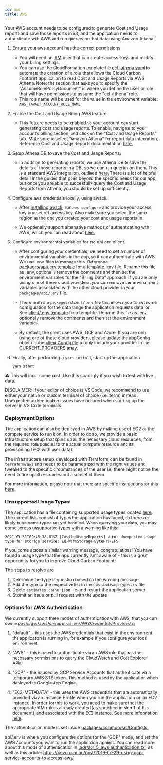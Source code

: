 ```yaml
---
id: aws
title: AWS
---
```


Your AWS account needs to be configured to generate Cost and Usage reports and save those reports in S3, and the application needs to authenticate with AWS and run queries on that data using Amazon Athena.

1.  Ensure your aws account has the correct permissions

    - You will need an [IAM](https://aws.amazon.com/premiumsupport/knowledge-center/create-access-key/) user that can create access-keys and modify your billing settings.
    - You can use the CloudFormation template file [ccf-athena.yaml](https://github.com/cloud-carbon-footprint/cloud-carbon-footprint/blob/trunk/cloudformation/ccf-athena.yaml) to automate the creation of a role that allows the Cloud Carbon Footprint application to read Cost and Usage Reports via AWS Athena. Note: the section that asks you to specify the "AssumeRolePolicyDocument" is where you define the user or role that will have permissions to assume the "ccf-athena" role.
    - This role name will be used for the value in the environment variable: `AWS_TARGET_ACCOUNT_ROLE_NAME`

2.  Enable the Cost and Usage Billing AWS feature.

    - This feature needs to be enabled so your account can start generating cost and usage reports. To enable, navigate to your account's billing section, and click on the "Cost and Usage Reports" tab. Make sure to select “Amazon Athena” for report data integration. Reference Cost and Usage Reports documentation [here.](https://docs.aws.amazon.com/cur/latest/userguide/what-is-cur.html)

3.  Setup Athena DB to save the Cost and Usage Reports.

    - In addition to generating reports, we use Athena DB to save the details of those reports in a DB, so we can run queries on them. This is a standard AWS integration, outlined [here.](https://docs.aws.amazon.com/cur/latest/userguide/cur-query-athena.html) There is a lot of helpful detail in the guides that goes beyond the specific needs for our app, but once you are able to succesfully query the Cost and Usage Reports from Athena, you should be set up sufficiently.

4.  Configure aws credentials locally, using awscli.

    - After [installing awscli](https://github.com/cloud-carbon-footprint/cloud-carbon-footprint#optional-prerequisites), run `aws configure` and provide your access key and secret access key. Also make sure you select the same region as the one you created your cost and usage reports in.

    - We optionally support alternative methods of authenticating with AWS, which you can read about [here.](https://www.cloudcarbonfootprint.org/docs/aws#options-for-aws-authentication)

5.  Configure environmental variables for the api and client.

    - After configuring your credentials, we need to set a number of environmental variables in the app, so it can authenticate with AWS. We use .env files to manage this. Reference [packages/api/.env.template](https://github.com/cloud-carbon-footprint/cloud-carbon-footprint/blob/trunk/packages/api/.env.template) for a template .env file. Rename this file as .env, optionally remove the comments and then set the environment variables for the “Billing Data” approach. If you are only using one of these cloud providers, you can remove the environment variables associated with the other cloud provider in your `packgages/api/.env` file.

    - There is also a `packages/client/.env` file that allows you to set some configuration for the data range the application requests data for. See [client/.env.template](https://github.com/cloud-carbon-footprint/cloud-carbon-footprint/blob/trunk/packages/client/.env.template) for a template. Rename this file as .env, optionally remove the comments and then set the environment variables.

    - By default, the client uses AWS, GCP and Azure. If you are only using one of these cloud providers, please update the appConfig object in the [client Config file](https://github.com/cloud-carbon-footprint/cloud-carbon-footprint/blob/trunk/packages/client/src/Config.ts) to only include your provider in the CURRENT_PROVIDERS array.

6.  Finally, after performing a `yarn install`, start up the application

        yarn start

:warning: This will incur some cost. Use this sparingly if you wish to test with live data.

DISCLAIMER: If your editor of choice is VS Code, we recommend to use either your native or custom terminal of choice (i.e. iterm) instead. Unexpected authentication issues have occured when starting up the server in VS Code terminals.

### Deployment Options

The application can also be deployed in AWS by making use of EC2 as the compute service to run it on. In order to do so, we provide a basic infrastructure setup that spins up all the necessary cloud resources, from the required role/policies to the actual compute resource and its provisioning (EC2 with user data).

The infrastructure setup, developed with Terraform, can be found in `terraform/aws` and needs to be parametrized with the right values and tweaked to the specific circumstances of the user i.e. there might not be the need to fire up all resources but a subset of them.

For more information, please note that there are specific instructions for this [here](https://github.com/cloud-carbon-footprint/cloud-carbon-footprint/terraform/aws/README.md).

### Unsupported Usage Types

The application has a file containing supported usage types located [here](https://github.com/cloud-carbon-footprint/cloud-carbon-footprint/blob/trunk/packages/aws/src/lib/CostAndUsageTypes.ts). The current lists consist of types the application has faced, so there are likely to be some types not yet handled. When querying your data, you may come across unsupported types with a warning like this:

`2021-03-31T09:48:38.815Z [CostAndUsageReports] warn: Unexpected usage type for storage service: EU-WarmStorage-ByteHrs-EFS`

If you come across a similar warning message, congratulations! You have found a usage type that the app currently isn’t aware of - this is a great opportunity for you to improve Cloud Carbon Footprint!

The steps to resolve are:

1. Determine the type in question based on the warning message
2. Add the type to the respective list in the `CostAndUsageTypes.ts` file
3. Delete `estimates.cache.json` file and restart the application server
4. Submit an issue or pull request with the update

### Options for AWS Authentication

We currently support three modes of authentication with AWS, that you can see in [packages/aws/src/application/AWSCredentialsProvider.ts:](https://github.com/cloud-carbon-footprint/cloud-carbon-footprint/blob/trunk/packages/aws/src/application/AWSCredentialsProvider.ts)

1. "default" - this uses the AWS credentials that exist in the environment the application is running in, for example if you configure your local environment.

2. "AWS" - this is used to authenticate via an AWS role that has the necessary permissions to query the CloudWatch and Cost Explorer APIs.

3. "GCP" - this is used by GCP Service Accounts that authenticate via a temporary AWS STS token. This method is used by the application when deployed to Google App Engine.

4. "EC2-METADATA" - this uses the AWS credentials that are automatically provided via an Instance Profile when you run the application on an EC2 instance. In order for this to work, you need to make sure that the appropriate IAM role is already created (as specified in step 1 of this document), and associated with the EC2 instance. See more information [here](https://docs.aws.amazon.com/IAM/latest/UserGuide/id_roles_use_switch-role-ec2_instance-profiles.html).

The authentication mode is set inside [packages/common/src/Config.ts.](https://github.com/cloud-carbon-footprint/cloud-carbon-footprint/blob/trunk/packages/common/src/Config.ts)

api/.env is where you configure the options for the "GCP" mode, and set the AWS Accounts you want to run the application against. You can read more about this mode of authentication in [.adr/adr_5_aws_authentication.txt](https://github.com/cloud-carbon-footprint/cloud-carbon-footprint/blob/trunk/.adr/adr_5_aws_authentication.txt), as well as this article: https://cevo.com.au/post/2019-07-29-using-gcp-service-accounts-to-access-aws/

<!-- © 2021 Thoughtworks, Inc. -->

